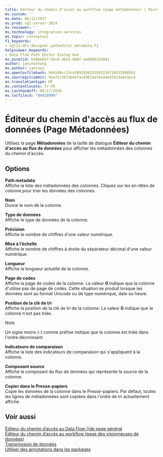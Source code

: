 ```yaml
---
title: Éditeur du chemin d’accès au workflow (page métadonnées) | Microsoft Docs
ms.custom: ''
ms.date: 06/13/2017
ms.prod: sql-server-2014
ms.reviewer: ''
ms.technology: integration-services
ms.topic: conceptual
f1_keywords:
- sql12.dts.designer.patheditor.metadata.f1
helpviewer_keywords:
- Data Flow Path Editor dialog box
ms.assetid: b30bb9d7-ebc0-4b1a-8d0f-ee006b32e841
author: janinezhang
ms.author: janinez
ms.openlocfilehash: 9441d9cc13ce509183d25359323df16152998581
ms.sourcegitcommit: 9ee72c507ab447ac69014a7eea4e43523a0a3ec4
ms.translationtype: MT
ms.contentlocale: fr-FR
ms.lasthandoff: 06/17/2020
ms.locfileid: "84916999"
---
```

# <a name="data-flow-path-editor-metadata-page"></a>Éditeur du chemin d'accès au flux de données (Page Métadonnées)
  Utilisez la page **Métadonnées** de la boîte de dialogue **Éditeur du chemin d'accès au flux de données** pour afficher les métadonnées des colonnes du chemin d'accès.  
  
## <a name="options"></a>Options  
 **Path metadata**  
 Affiche la liste des métadonnées des colonnes. Cliquez sur les en-têtes de colonne pour trier les données des colonnes.  
  
 **Nom**  
 Donne le nom de la colonne.  
  
 **Type de données**  
 Affiche le type de données de la colonne.  
  
 **Précision**  
 Affiche le nombre de chiffres d'une valeur numérique.  
  
 **Mise à l’échelle**  
 Affiche le nombre de chiffres à droite du séparateur décimal d'une valeur numérique.  
  
 **Longueur**  
 Affiche la longueur actuelle de la colonne.  
  
 **Page de codes**  
 Affiche la page de codes de la colonne. La valeur **0** indique que la colonne d'utilise pas de page de codes. Cette situation se produit lorsque les données sont au format Unicode ou de type numérique, date ou heure.  
  
 **Position de la clé de tri**  
 Affiche la position de la clé de tri de la colonne. La valeur **0** indique que la colonne n'est pas triée.  
  
> [!NOTE]  
>  Un signe moins (-) comme préfixe indique que la colonne est triée dans l'ordre décroissant.  
  
 **Indicateurs de comparaison**  
 Affiche la liste des indicateurs de comparaison qui s'appliquent à la colonne.  
  
 **Composant source**  
 Affiche le composant du flux de données qui représente la source de la colonne.  
  
 **Copier dans le Presse-papiers**  
 Copie les données de la colonne dans le Presse-papiers. Par défaut, toutes les lignes de métadonnées sont copiées dans l'ordre de tri actuellement affiché.  
  
## <a name="see-also"></a>Voir aussi  
 [Éditeur du chemin d’accès au Data Flow &#40;&#41;de page général](general-page-of-integration-services-designers-options.md)   
 [Éditeur du chemin d’accès au workflow &#40;page des visionneuses de données&#41;](../../2014/integration-services/data-flow-path-editor-data-viewers-page.md)   
 [Transmission de données](data-flow/data-flow.md)   
 [Utiliser des annotations dans les packages](use-annotations-in-packages.md)  
  
  
